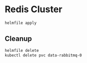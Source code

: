# Redis Cluster

```bash
helmfile apply
```

## Cleanup

```bash
helmfile delete
kubectl delete pvc data-rabbitmq-0
```
